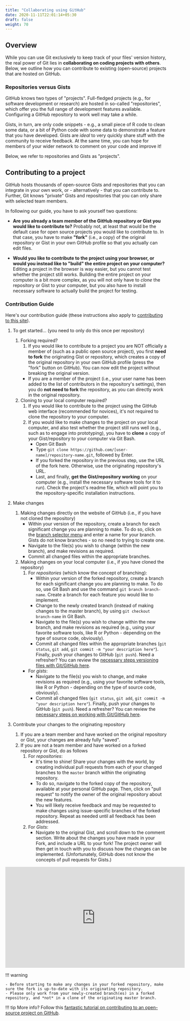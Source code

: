 ```yaml
---
title: "Collaborating using GitHub"
date: 2020-11-11T22:01:14+05:30
draft: false
weight: 70
---
```


## Overview

While you can use Git exclusively to keep track of your files' version history,
the real power of Git lies in **collaborating on coding projects with others**. Below, we outline how you can contribute to existing (open-source) projects that are hosted on GitHub.

### Repositories versus Gists

GitHub knows two types of "projects". Full-fledged projects (e.g., for software
development or research) are hosted in so-called "repositories", which offer you
the full range of development features available. Configuring a GitHub repository
to work well may take a while.

Gists, in turn, are only code snippets - e.g., a small piece of R code to
clean some data, or a bit of Python code with some data to demonstrate a feature
that you have developed. Gists are *ideal* to very quickly share stuff with
the community to receive feedback. At the same time, you can hope for members of
your wider network to comment on your code and improve it!

Below, we refer to repositories and Gists as "projects".

## Contributing to a project

GitHub hosts thousands of open-source Gists and repositories that you can
integrate in your own work, or - alternatively - that you can contribute to. Further,
Git knows "private" Gists and repositories that you can only share with selected
team members.

In following our guide, you have to ask yourself two questions:

- **Are you already a team member of the GitHub repository or Gist you would
like to contribute to?** Probably not, at least that would be the default case for open source projects you
    would like to contribute to. In that case, you have to make **"fork"** (i.e., a copy) of the
    original repository or Gist in your own GitHub profile so that you actually
    can edit files.

- **Would you like to contribute to the project using your browser, or would you instead
like to "build" the entire project on your computer?** Editing a project in the browser is way easier, but you cannot test whether
    the project still works. Building the entire project on your computer is a bit more complex, as you
    will not only have to *clone* the repository or Gist to your computer,
    but you also have to install necessary software to actually build the project
    for testing.

### Contribution Guide

Here's our contribution guide (these instructions
    also apply to [contributing to this site](https://github.com/hannesdatta/tilburg-science-hub/blob/tilburg-update/README.md)).

1. To get started... (you need to only do this once per repository)
    1. Forking required?
        1. If you would like to contribute to a project you are NOT officially a member of (such as a public open source project), you first **need to fork** the originating Gist or repository, which creates a copy of the original repository in your own GitHub profile (press the "fork" button on GitHub). You can now edit the project without breaking the original version.
        - If you are a member of the project (i.e., your user name has been added to the list of contributors in the repository's settings), then you do **not need to fork** the repository, as you can directly work in the original repository.
    2. Cloning to your local computer required?
        1. If you would like to contribute to the project using the GitHub web interface (recommended for novices), it's not required to clone the repository to your computer.
        2. If you would like to make changes to the project on your local computer, and also test whether the project still runs well (e.g., such as to engage into prototyping), you have to **clone** a copy of your Gist/repository to your computer via Git Bash.
            - Open Git Bash
            - Type `git clone https://github.com/[user-name]/repository-name.git`, followed by Enter.
            - If you forked the repository in the previous step, use the URL of the fork here. Otherwise, use the originating repository's URL.
            - Last, and finally, **get the Gist/repository working** on your computer (e.g., install the necessary software tools for it to run). Check the project's readme file, which will point you to the repository-specific installation instructions.

2. Make changes
    1. Making changes directly on the website of GitHub (i.e., if you have not cloned the repository)
        - Within your version of the repository, create a branch for each significant change you are planning to make. To do so, click on the [branch selector menu](https://help.github.com/en/github/collaborating-with-issues-and-pull-requests/creating-and-deleting-branches-within-your-repository) and enter a name for your branch. Gists do not know branches - so no need to trying to create one.
        - Navigate to the file(s) you wish to change (within the new branch), and make revisions as required.
        - Commit all changed files within the appropriate branches.
    2. Making changes on your local computer (i.e., if you have cloned the repository)
        1. For *repositories* (which know the concept of branching):
            - Within your version of the forked repository, create a branch for each significant change you are planning to make. To do so, use Git Bash and use the command `git branch branch-name`. Create a branch for each feature you would like to implement.
            - Change to the newly created branch (instead of making changes to the master branch), by using `git checkout branch-name` in Git Bash.
            - Navigate to the file(s) you wish to change within the new branch, and make revisions as required (e.g., using your favorite software tools, like R or Python - depending on the type of source code, obviously).
            - Commit all changed files within the appropriate branches (`git status`, `git add`, `git commit -m "your description here"`). Finally, push your changes to GitHub (`git push`). Need a refresher? You can review the [necessary steps versioning files with Git/GitHub here](versioning.md).
        - For *gists*:
            - Navigate to the file(s) you wish to change, and make revisions as required (e.g., using your favorite software tools, like R or Python - depending on the type of source code, obviously).
            - Commit all changed files (`git status`, `git add`, `git commit -m "your description here"`). Finally, push your changes to GitHub (`git push`). Need a refresher? You can review the [necessary steps on working with Git/GitHub here](versioning.md).

3. Contribute your changes to the originating repository
    1. If you are a team member and have worked on the original repository or Gist, your changes
    are already fully "saved".
    2. If you are not a team member and have worked on a forked repository or Gist, do as follows
        1. For *repositories*:
            - It's time to shine! Share your changes with the world, by creating individual pull requests from each of your changed branches to the `master` branch within the originating repository.
            - To do so, navigate to the forked copy of the repository, available at your personal GitHub page. Then, click on "pull request" to notify the owner of the original repository about the new features.
            - You will likely receive feedback and may be requested to make changes using issue-specific branches of the forked repository. Repeat as needed until all feedback has been addressed.
        2. For *Gists*:
            - Navigate to the original Gist, and scroll down to the comment section. Write about the changes you have made in your Fork, and include a URL to your fork! The project owner will then get in touch with you to discuss how the changes can be implemented. (Unfortunately, GitHub does not know the concepts of pull requests for Gists.)


<iframe width="560" height="315" src="https://www.youtube.com/embed/pOhl932vbTI" frameborder="0" allow="accelerometer; autoplay; encrypted-media; gyroscope; picture-in-picture" allowfullscreen></iframe>

!!! warning

    - Before starting to make any changes in your forked repository, make sure the fork is up-to-date with its originating repository.
    - Please only work from your newly-created branch(es) in a forked repository, and *not* in a clone of the originating master branch.

!!! tip
    More info? Follow this [fantastic tutorial on contributing to an open-source project on GitHub](https://akrabat.com/the-beginners-guide-to-contributing-to-a-github-project/).

